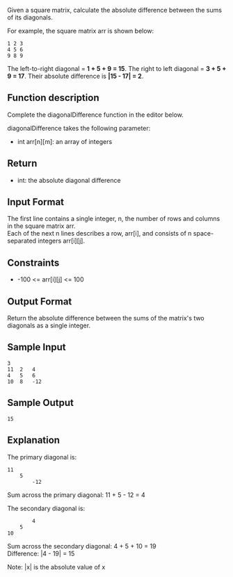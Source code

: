 Given a square matrix, calculate the absolute difference between the sums of its diagonals.

For example, the square matrix arr is shown below:

    1 2 3
    4 5 6
    9 8 9  
The left-to-right diagonal = **1 + 5 + 9 = 15**. The right to left diagonal = **3 + 5 + 9 = 17**. Their absolute difference is **|15 - 17| = 2**.

## Function description

Complete the diagonalDifference function in the editor below.

diagonalDifference takes the following parameter:

- int arr[n][m]: an array of integers
## Return

- int: the absolute diagonal difference
## Input Format

The first line contains a single integer, n, the number of rows and columns in the square matrix arr.<br>
Each of the next n lines describes a row, arr[i], and consists of n space-separated integers arr[i][j].

## Constraints
- -100 <= arr[i][j] <= 100

## Output Format
Return the absolute difference between the sums of the matrix's two diagonals as a single integer.

## Sample Input

    3
    11  2   4
    4   5   6
    10  8   -12

## Sample Output

    15

## Explanation

The primary diagonal is:

    11
        5
            -12
Sum across the primary diagonal: 11 + 5 - 12 = 4

The secondary diagonal is:

            4
        5
    10
Sum across the secondary diagonal: 4 + 5 + 10 = 19<br>
Difference: |4 - 19| = 15

Note: |x| is the absolute value of x